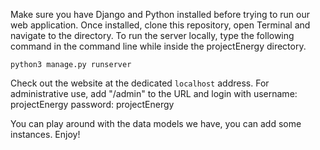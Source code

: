 Make sure you have Django and Python installed before trying to run our web application.
Once installed, clone this repository, open Terminal and navigate to the directory. To run the server locally, type the following command in the command line while inside the projectEnergy directory.
```
python3 manage.py runserver
```
Check out the website at the dedicated ```localhost``` address. For administrative use, add "/admin" to the URL and login with
username: projectEnergy
password: projectEnergy

You can play around with the data models we have, you can add some instances. Enjoy!
